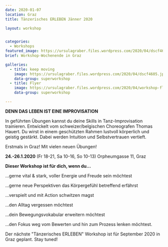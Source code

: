 ```yaml
---
date: 2020-01-07
location: Graz
title: Tänzerisches ERLEBEN Jänner 2020

layout: workshop


categories:
  - Workshops
featured_image: https://ursulagraber.files.wordpress.com/2020/04/dscf4605.jpg?w=800&h=600&fit=crop
brief: Workshop-Wochenende in Graz

galleries:
  - title: keep moving
    image: https://ursulagraber.files.wordpress.com/2020/04/dscf4605.jpg
    data-group: superworkshop
  - title: Flyer
    image: https://ursulagraber.files.wordpress.com/2020/04/workshop-flyer-u.jpg
    data-group: superworkshop

---
```


  **DENN DAS LEBEN IST EINE IMPROVISATION**

  In geführten Übungen kannst du deine Skills in Tanz-Improvisation trainieren. Entwickelt vom schweizer/belgischen Choreografen Thomas Hauert.
  Du wirst in einem geschützten Rahmen lustvoll körperlich und geistig gestärkt. Dabei werden Intuition und Selbstvertrauen vertieft.

  Erstmals in Graz!
  Mit vielen neuen Übungen!

  **24.-26.1.2020**
  (Fr 18-21, Sa 10-16, So 10-13)
  Orpheumgasse 11, Graz

**Dieser Workshop ist für dich, wenn du...**

...gerne vital & stark, voller Energie und Freude sein möchtest

...gerne neue Perspektiven das Körpergefühl betreffend erfährst

...verspielt und mit Action schwitzen magst

...den Alltag vergessen möchtest

...dein Bewegungsvokabular erweitern möchtest

...den Fokus weg vom Bewerten und hin zum Prozess lenken möchtest.

Der nächste "Tänzerisches ERLEBEN" Workshop ist für September 2020 in Graz geplant. Stay tuned!

